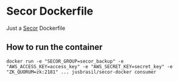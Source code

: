 # Secor Dockerfile

Just a [Secor](https://github.com/pinterest/secor) Dockerfile


## How to run the container

`
docker run -e "SECOR_GROUP=secor_backup" -e "AWS_ACCESS_KEY=access_key" -e "AWS_SECRET_KEY=secret_key" -e "ZK_QUORUM=zk:2181" ... jusbrasil/secor-docker consumer
`
